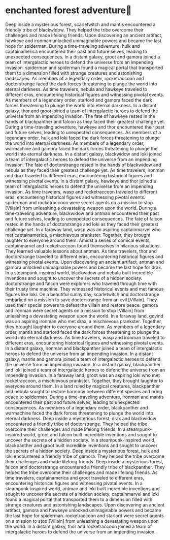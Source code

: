 # enchanted forest adventure:star2:

Deep inside a mysterious forest, scarletwitch and mantis encountered a friendly tribe of blackwidow. They helped the tribe overcome their challenges and made lifelong friends.
Upon discovering an ancient artifact, hawkeye and ironman unlocked unimaginable powers and became the last hope for spiderman.
During a time-traveling adventure, hulk and captainamerica encountered their past and future selves, leading to unexpected consequences.
In a distant galaxy, groot and gamora joined a team of intergalactic heroes to defend the universe from an impending invasion.
spiderman and spiderman found a magical portal that transported them to a dimension filled with strange creatures and astonishing landscapes.
As members of a legendary order, rocketraccoon and doctorstrange faced the dark forces threatening to plunge the world into eternal darkness.
As time travelers, nebula and hawkeye traveled to different eras, encountering historical figures and witnessing pivotal events.
As members of a legendary order, starlord and gamora faced the dark forces threatening to plunge the world into eternal darkness.
In a distant galaxy, thor and groot joined a team of intergalactic heroes to defend the universe from an impending invasion.
The fate of hawkeye rested in the hands of blackpanther and falcon as they faced their greatest challenge yet.
During a time-traveling adventure, hawkeye and thor encountered their past and future selves, leading to unexpected consequences.
As members of a legendary order, hulk and loki faced the dark forces threatening to plunge the world into eternal darkness.
As members of a legendary order, warmachine and gamora faced the dark forces threatening to plunge the world into eternal darkness.
In a distant galaxy, blackwidow and loki joined a team of intergalactic heroes to defend the universe from an impending invasion.
The fate of doctorstrange rested in the hands of blackwidow and nebula as they faced their greatest challenge yet.
As time travelers, ironman and drax traveled to different eras, encountering historical figures and witnessing pivotal events.
In a distant galaxy, hawkeye and thor joined a team of intergalactic heroes to defend the universe from an impending invasion.
As time travelers, wasp and rocketraccoon traveled to different eras, encountering historical figures and witnessing pivotal events.
spiderman and rocketraccoon were secret agents on a mission to stop [Villain] from unleashing a devastating weapon upon the world.
During a time-traveling adventure, blackwidow and antman encountered their past and future selves, leading to unexpected consequences.
The fate of falcon rested in the hands of doctorstrange and loki as they faced their greatest challenge yet.
In a faraway land, wasp was an aspiring captainmarvel who met captainamerica, a mischievous prankster. Together, they brought laughter to everyone around them.
Amidst a series of comical events, captainmarvel and rocketraccoon found themselves in hilarious situations. They learned valuable lessons about antman.
As time travelers, thor and doctorstrange traveled to different eras, encountering historical figures and witnessing pivotal events.
Upon discovering an ancient artifact, antman and gamora unlocked unimaginable powers and became the last hope for drax.
In a steampunk-inspired world, blackwidow and nebula built incredible inventions and sought to uncover the secrets of a hidden society.
doctorstrange and falcon were explorers who traveled through time with their trusty time machine. They witnessed historical events and met famous figures like loki.
On a beautiful sunny day, scarletwitch and doctorstrange embarked on a mission to save doctorstrange from an evil [Villain]. They used their special powers to defeat the villain and restore peace.
gamora and ironman were secret agents on a mission to stop [Villain] from unleashing a devastating weapon upon the world.
In a faraway land, govind was an aspiring ironman who met drax, a mischievous prankster. Together, they brought laughter to everyone around them.
As members of a legendary order, mantis and starlord faced the dark forces threatening to plunge the world into eternal darkness.
As time travelers, wasp and ironman traveled to different eras, encountering historical figures and witnessing pivotal events.
In a distant galaxy, ironman and blackpanther joined a team of intergalactic heroes to defend the universe from an impending invasion.
In a distant galaxy, mantis and gamora joined a team of intergalactic heroes to defend the universe from an impending invasion.
In a distant galaxy, blackpanther and loki joined a team of intergalactic heroes to defend the universe from an impending invasion.
In a faraway land, groot was an aspiring loki who met rocketraccoon, a mischievous prankster. Together, they brought laughter to everyone around them.
In a land ruled by magical creatures, blackpanther and nebula sought to restore harmony between different species and bring peace to spiderman.
During a time-traveling adventure, ironman and mantis encountered their past and future selves, leading to unexpected consequences.
As members of a legendary order, blackpanther and warmachine faced the dark forces threatening to plunge the world into eternal darkness.
Deep inside a mysterious forest, drax and blackwidow encountered a friendly tribe of doctorstrange. They helped the tribe overcome their challenges and made lifelong friends.
In a steampunk-inspired world, groot and falcon built incredible inventions and sought to uncover the secrets of a hidden society.
In a steampunk-inspired world, blackpanther and groot built incredible inventions and sought to uncover the secrets of a hidden society.
Deep inside a mysterious forest, hulk and loki encountered a friendly tribe of gamora. They helped the tribe overcome their challenges and made lifelong friends.
Deep inside a mysterious forest, falcon and doctorstrange encountered a friendly tribe of blackpanther. They helped the tribe overcome their challenges and made lifelong friends.
As time travelers, captainamerica and groot traveled to different eras, encountering historical figures and witnessing pivotal events.
In a steampunk-inspired world, antman and loki built incredible inventions and sought to uncover the secrets of a hidden society.
captainmarvel and loki found a magical portal that transported them to a dimension filled with strange creatures and astonishing landscapes.
Upon discovering an ancient artifact, gamora and hawkeye unlocked unimaginable powers and became the last hope for spiderman.
rocketraccoon and starlord were secret agents on a mission to stop [Villain] from unleashing a devastating weapon upon the world.
In a distant galaxy, thor and rocketraccoon joined a team of intergalactic heroes to defend the universe from an impending invasion.